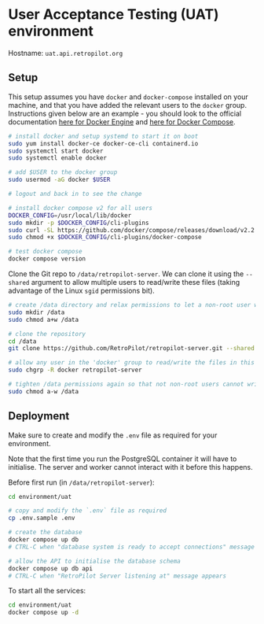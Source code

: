# User Acceptance Testing (UAT) environment

Hostname: `uat.api.retropilot.org`

## Setup

This setup assumes you have `docker` and `docker-compose` installed on your machine, and that you have added the
relevant users to the `docker` group. Instructions given below are an example - you should look to the official
documentation [here for Docker Engine](https://docs.docker.com/engine/install/) and [here for Docker Compose](https://docs.docker.com/compose/install/).

```sh
# install docker and setup systemd to start it on boot
sudo yum install docker-ce docker-ce-cli containerd.io
sudo systemctl start docker
sudo systemctl enable docker

# add $USER to the docker group
sudo usermod -aG docker $USER

# logout and back in to see the change

# install docker compose v2 for all users
DOCKER_CONFIG=/usr/local/lib/docker
sudo mkdir -p $DOCKER_CONFIG/cli-plugins
sudo curl -SL https://github.com/docker/compose/releases/download/v2.2.3/docker-compose-linux-x86_64 -o $DOCKER_CONFIG/cli-plugins/docker-compose
sudo chmod +x $DOCKER_CONFIG/cli-plugins/docker-compose

# test docker compose
docker compose version
```

Clone the Git repo to `/data/retropilot-server`. We can clone it using the `--shared` argument to allow multiple users
to read/write these files (taking advantage of the Linux `sgid` permissions bit).

```sh
# create /data directory and relax permissions to let a non-root user write to it
sudo mkdir /data
sudo chmod a+w /data

# clone the repository
cd /data
git clone https://github.com/RetroPilot/retropilot-server.git --shared --branch uat

# allow any user in the 'docker' group to read/write the files in this directory
sudo chgrp -R docker retropilot-server

# tighten /data permissions again so that not non-root users cannot write to it
sudo chmod a-w /data
```

## Deployment

Make sure to create and modify the `.env` file as required for your environment.

Note that the first time you run the PostgreSQL container it will have to initialise.
The server and worker cannot interact with it before this happens.

Before first run (in `/data/retropilot-server`):
```sh
cd environment/uat

# copy and modify the `.env` file as required
cp .env.sample .env

# create the database
docker compose up db
# CTRL-C when "database system is ready to accept connections" message appears

# allow the API to initialise the database schema
docker compose up db api
# CTRL-C when "RetroPilot Server listening at" message appears
```

To start all the services:
```sh
cd environment/uat
docker compose up -d
```
